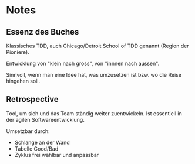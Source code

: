 # Notes

## Essenz des Buches

Klassisches TDD, auch Chicago/Detroit School of TDD genannt (Region der Pioniere).

Entwicklung von "klein nach gross", von "innnen nach aussen".

Sinnvoll, wenn man eine Idee hat, was umzusetzen ist bzw. wo die Reise hingehen soll.

## Retrospective

Tool, um sich und das Team ständig weiter zuentwickeln. Ist essentiell in der agilen Softwareentwicklung.

Umsetzbar durch:
- Schlange an der Wand
- Tabelle Good/Bad
- Zyklus frei wählbar und anpassbar
